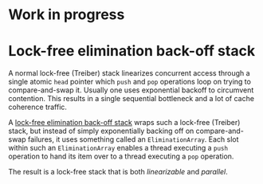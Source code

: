 # Work in progress


# Lock-free elimination back-off stack

A normal lock-free (Treiber) stack linearizes concurrent access through a single
atomic `head` pointer which `push` and `pop` operations loop on trying to
compare-and-swap it. Usually one uses exponential backoff to circumvent
contention. This results in a single sequential bottleneck and a lot of cache
coherence traffic.

A [lock-free elimination back-off
stack](https://people.csail.mit.edu/shanir/publications/Lock_Free.pdf) wraps
such a lock-free (Treiber) stack, but instead of simply exponentially backing
off on compare-and-swap failures, it uses something called an
`EliminationArray`. Each slot within such an `EliminationArray` enables a thread
executing a `push` operation to hand its item over to a thread executing a `pop`
operation.

The result is a lock-free stack that is both _linearizable_ and _parallel_.
